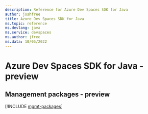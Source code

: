 ```yaml
---
description: Reference for Azure Dev Spaces SDK for Java
author: joshfree
title: Azure Dev Spaces SDK for Java
ms.topic: reference
ms.devlang: java
ms.service: devspaces
ms.author: jfree
ms.data: 10/05/2022
---
```

# Azure Dev Spaces SDK for Java - preview

## Management packages - preview
[!INCLUDE [mgmt-packages](dev-spaces-mgmt-index.md)]